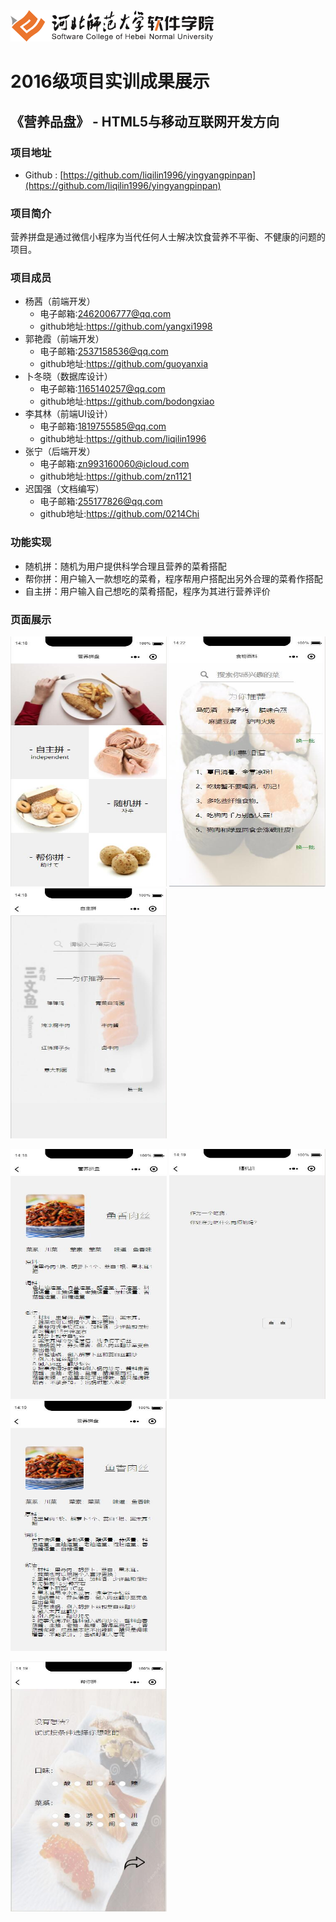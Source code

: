 <img src="../../../image/logo.png"  height="50" />

# 2016级项目实训成果展示 

## 《营养品盘》 - HTML5与移动互联网开发方向

### 项目地址

- Github : [https://github.com/liqilin1996/yingyangpinpan](https://github.com/liqilin1996/yingyangpinpan)



### 项目简介

营养拼盘是通过微信小程序为当代任何人士解决饮食营养不平衡、不健康的问题的项目。

### 项目成员

- 杨茜（前端开发）
	- 电子邮箱:2462006777@qq.com
	- github地址:https://github.com/yangxi1998
- 郭艳霞（前端开发）
	- 电子邮箱:2537158536@qq.com
	- github地址:https://github.com/guoyanxia
- 卜冬晓（数据库设计）
	- 电子邮箱:1165140257@qq.com
	- github地址:https://github.com/bodongxiao
- 李其林（前端UI设计）
	- 电子邮箱:1819755585@qq.com
	- github地址:https://github.com/liqilin1996
- 张宁（后端开发）
	- 电子邮箱:zn993160060@icloud.com
	- github地址:https://github.com/zn1121
- 迟国强（文档编写）
	- 电子邮箱:255177826@qq.com
	- github地址:https://github.com/0214Chi

### 功能实现

- 随机拼：随机为用户提供科学合理且营养的菜肴搭配
- 帮你拼：用户输入一款想吃的菜肴，程序帮用户搭配出另外合理的菜肴作搭配
- 自主拼：用户输入自己想吃的菜肴搭配，程序为其进行营养评价

### 页面展示

<p>
<img src="./image/zhuye.jpg" width=250 height=400 />
<img src="./image/shiwubaike.jpg" width=250 height=400 />
<img src="./image/zizhupin.jpg" width=250 height=400 />
</p>

<p>
<img src="./image/zizhupinerjiyemian.jpg" width=250 height=400 />
<img src="./image/suijipin.jpg" width=250 height=400 />
<img src="./image/suijipinerjiyemian.jpg" width=250 height=400 />
</p>

<p>
<img src="./image/bangnipin.jpg" width=250 height=400 />
</p>


